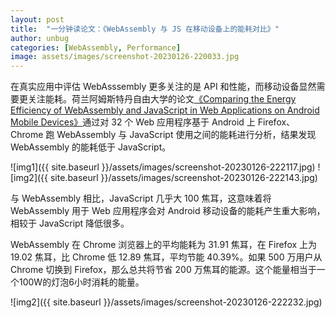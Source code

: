 ```yaml
---
layout: post
title:  "一分钟读论文：《WebAssembly 与 JS 在移动设备上的能耗对比》"
author: unbug
categories: [WebAssembly, Performance]
image: assets/images/screenshot-20230126-220033.jpg
---
```

在真实应用中评估 WebAsssembly 更多关注的是 API 和性能，而移动设备显然需要更关注能耗。荷兰阿姆斯特丹自由大学的论文[《Comparing the Energy Efficiency of WebAssembly and JavaScript in Web Applications on Android Mobile Devices》][paper1-url]通过对 32 个 Web 应用程序基于 Android 上 Firefox、Chrome 跑 WebAssembly 与 JavaScript 使用之间的能耗进行分析，结果发现 WebAssembly 的能耗低于 JavaScript。

![img1]({{ site.baseurl }}/assets/images/screenshot-20230126-222117.jpg)
![img2]({{ site.baseurl }}/assets/images/screenshot-20230126-222143.jpg)

与 WebAssembly 相比，JavaScript 几乎大 100 焦耳，这意味着将 WebAssembly 用于 Web 应用程序会对 Android 移动设备的能耗产生重大影响，相较于 JavaScript 降低很多。

WebAssembly 在 Chrome 浏览器上的平均能耗为 31.91 焦耳，在 Firefox 上为 19.02 焦耳，比 Chrome 低 12.89 焦耳，平均节能 40.39%。如果 500 万用户从 Chrome 切换到 Firefox，那么总共将节省 200 万焦耳的能源。这个能量相当于一个100W的灯泡6小时消耗的能量。

![img2]({{ site.baseurl }}/assets/images/screenshot-20230126-222232.jpg)


[paper1-url]: https://dl.acm.org/doi/fullHtml/10.1145/3530019.3530034